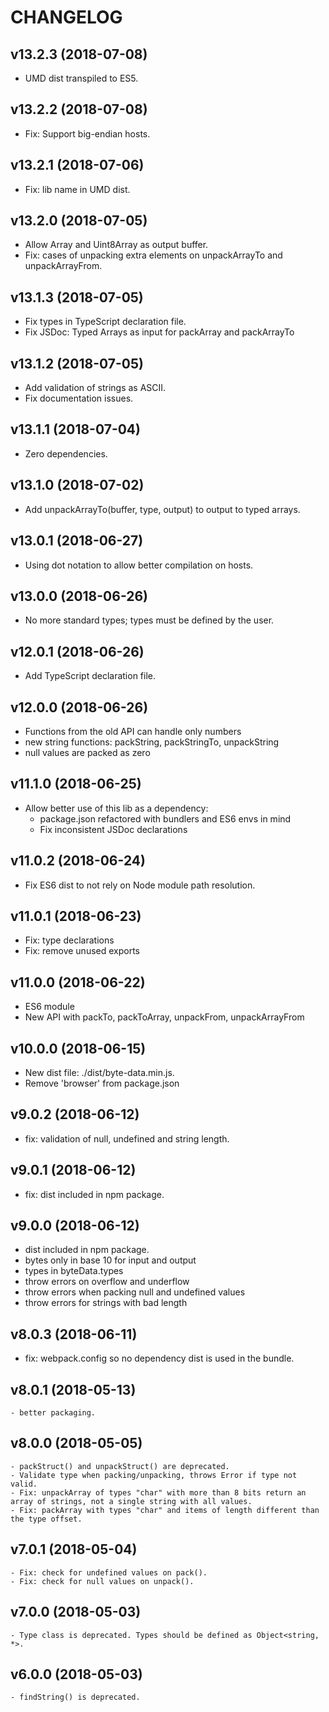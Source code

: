 # CHANGELOG

## v13.2.3 (2018-07-08)
- UMD dist transpiled to ES5.

## v13.2.2 (2018-07-08)
- Fix: Support big-endian hosts.

## v13.2.1 (2018-07-06)
- Fix: lib name in UMD dist.

## v13.2.0 (2018-07-05)
- Allow Array and Uint8Array as output buffer.
- Fix: cases of unpacking extra elements on unpackArrayTo and unpackArrayFrom.

## v13.1.3 (2018-07-05)
- Fix types in TypeScript declaration file.
- Fix JSDoc: Typed Arrays as input for packArray and packArrayTo

## v13.1.2 (2018-07-05)
- Add validation of strings as ASCII.
- Fix documentation issues.

## v13.1.1 (2018-07-04)
- Zero dependencies.

## v13.1.0 (2018-07-02)
- Add unpackArrayTo(buffer, type, output) to output to typed arrays.

## v13.0.1 (2018-06-27)
- Using dot notation to allow better compilation on hosts.

## v13.0.0 (2018-06-26)
- No more standard types; types must be defined by the user.

## v12.0.1 (2018-06-26)
- Add TypeScript declaration file.

## v12.0.0 (2018-06-26)
- Functions from the old API can handle only numbers
- new string functions: packString, packStringTo, unpackString
- null values are packed as zero

## v11.1.0 (2018-06-25)
- Allow better use of this lib as a dependency:
	- package.json refactored with bundlers and ES6 envs in mind
	- Fix inconsistent JSDoc declarations

## v11.0.2 (2018-06-24)
- Fix ES6 dist to not rely on Node module path resolution.

## v11.0.1 (2018-06-23)
- Fix: type declarations
- Fix: remove unused exports

## v11.0.0 (2018-06-22)
- ES6 module
- New API with packTo, packToArray, unpackFrom, unpackArrayFrom

## v10.0.0 (2018-06-15)
- New dist file: ./dist/byte-data.min.js.
- Remove 'browser' from package.json

## v9.0.2 (2018-06-12)
- fix: validation of null, undefined and string length.

## v9.0.1 (2018-06-12)
- fix: dist included in npm package.

## v9.0.0 (2018-06-12)
- dist included in npm package.
- bytes only in base 10 for input and output
- types in byteData.types
- throw errors on overflow and underflow
- throw errors when packing null and undefined values
- throw errors for strings with bad length

## v8.0.3 (2018-06-11)
- fix: webpack.config so no dependency dist is used in the bundle.

## v8.0.1 (2018-05-13)
	- better packaging.

## v8.0.0 (2018-05-05)
	- packStruct() and unpackStruct() are deprecated.
	- Validate type when packing/unpacking, throws Error if type not valid.
	- Fix: unpackArray of types "char" with more than 8 bits return an array of strings, not a single string with all values.
	- Fix: packArray with types "char" and items of length different than the type offset.

## v7.0.1 (2018-05-04)
	- Fix: check for undefined values on pack().
	- Fix: check for null values on unpack().

## v7.0.0 (2018-05-03)
	- Type class is deprecated. Types should be defined as Object<string, *>.

## v6.0.0 (2018-05-03)
	- findString() is deprecated.